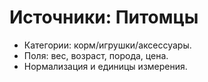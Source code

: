 # Источники: Питомцы

- Категории: корм/игрушки/аксессуары.
- Поля: вес, возраст, порода, цена.
- Нормализация и единицы измерения.
